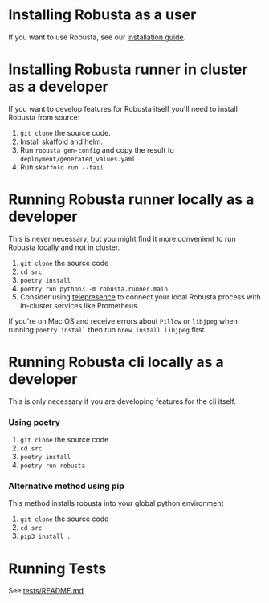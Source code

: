 # Installing Robusta as a user
If you want to use Robusta, see our [installation guide](https://robusta.dev/docs/getting-started/installing.html).

# Installing Robusta runner in cluster as a developer
If you want to develop features for Robusta itself you'll need to install Robusta from source:

1. `git clone` the source code. 
2. Install [skaffold](https://skaffold.dev/) and [helm](https://helm.sh/). 
3. Run `robusta gen-config` and copy the result to `deployment/generated_values.yaml`
4. Run `skaffold run --tail`

# Running Robusta runner locally as a developer
This is never necessary, but you might find it more convenient to run Robusta locally and not in cluster.

1. `git clone` the source code
2. `cd src`
3. `poetry install`
4. `poetry run python3 -m robusta.runner.main`
5. Consider using [telepresence](https://www.telepresence.io/) to connect your local Robusta process with in-cluster services like Prometheus.

If you're on Mac OS and receive errors about `Pillow` or `libjpeg` when running `poetry install` then run `brew install libjpeg` first.

# Running Robusta cli locally as a developer
This is only necessary if you are developing features for the cli itself.

### Using poetry
1. `git clone` the source code
2. `cd src`
3. `poetry install`
4. `poetry run robusta`

### Alternative method using pip
This method installs robusta into your global python environment

1. `git clone` the source code
2. `cd src`
3. `pip3 install .`

# Running Tests
See [tests/README.md](./tests/README.md)
